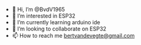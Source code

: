 - 👋 Hi, I’m @BvdV1965
- 👀 I’m interested in ESP32
- 🌱 I’m currently learning arduino ide
- 💞️ I’m looking to collaborate on ESP32
- 📫 How to reach me bertvandevegte@gmail.com

<!---
BvdV1965/BvdV1965 is a ✨ special ✨ repository because its `README.md` (this file) appears on your GitHub profile.
You can click the Preview link to take a look at your changes.
--->
